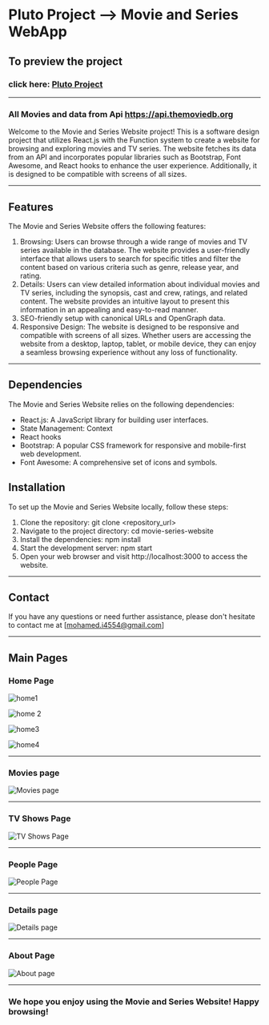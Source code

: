 # Pluto Project --> Movie and Series WebApp

## To preview the project

### click here: [Pluto Project](www.google.com)

---

### All Movies and data from Api https://api.themoviedb.org

Welcome to the Movie and Series Website project! This is a software design project that utilizes React.js with the Function system to create a website for browsing and exploring movies and TV series. The website fetches its data from an API and incorporates popular libraries such as Bootstrap, Font Awesome, and React hooks to enhance the user experience. Additionally, it is designed to be compatible with screens of all sizes.

---

## Features

The Movie and Series Website offers the following features:

1. Browsing: Users can browse through a wide range of movies and TV series available in the database. The website provides a user-friendly interface that allows users to search for specific titles and filter the content based on various criteria such as genre, release year, and rating.
2. Details: Users can view detailed information about individual movies and TV series, including the synopsis, cast and crew, ratings, and related content. The website provides an intuitive layout to present this information in an appealing and easy-to-read manner.
3. SEO-friendly setup with canonical URLs and OpenGraph data.
4. Responsive Design: The website is designed to be responsive and compatible with screens of all sizes. Whether users are accessing the website from a desktop, laptop, tablet, or mobile device, they can enjoy a seamless browsing experience without any loss of functionality.

---

## Dependencies

The Movie and Series Website relies on the following dependencies:

- React.js: A JavaScript library for building user interfaces.
- State Management: Context
- React hooks
- Bootstrap: A popular CSS framework for responsive and mobile-first web development.
- Font Awesome: A comprehensive set of icons and symbols.

## Installation

To set up the Movie and Series Website locally, follow these steps:

1. Clone the repository: git clone <repository_url>
2. Navigate to the project directory: cd movie-series-website
3. Install the dependencies: npm install
4. Start the development server: npm start
5. Open your web browser and visit http://localhost:3000 to access the website.

---

## Contact

If you have any questions or need further assistance, please don't hesitate to contact me at [mohamed.i4554@gmail.com]

---

## Main Pages

### Home Page

<div>

![home1](https://github.com/mohamedismail44/Template-3-Ecommerce-css-html/assets/160850657/58d2bfd1-9bc3-4b1f-b433-0a08ff5a5ae1)

![home 2](https://github.com/mohamedismail44/Template-3-Ecommerce-css-html/assets/160850657/363b654c-b2e2-49f6-84b5-b76f598eccee)

![home3](https://github.com/mohamedismail44/Template-3-Ecommerce-css-html/assets/160850657/14aaccbb-649e-441f-86d1-08dcf6ddd6a7)

![home4](https://github.com/mohamedismail44/Template-3-Ecommerce-css-html/assets/160850657/cac48a85-9a44-4493-9701-72edbd0fd5bd)

</div>

---

### Movies page

![Movies page](https://github.com/mohamedismail44/Template-3-Ecommerce-css-html/assets/160850657/f99ca120-e85b-4922-a3ca-ff5af1c8a117)

---

### TV Shows Page

![TV Shows Page](https://github.com/mohamedismail44/Template-3-Ecommerce-css-html/assets/160850657/74b99e07-4fb4-4ab8-b75c-a8faced24b77)

---

### People Page

![People Page](https://github.com/mohamedismail44/Template-3-Ecommerce-css-html/assets/160850657/a762c21f-bb18-4db2-8f06-5836ccb9377d)

---

### Details page

![Details page](https://github.com/mohamedismail44/Template-3-Ecommerce-css-html/assets/160850657/f4ba5f11-3240-4606-b388-344ab636c7af)

---

### About Page

![About page](https://github.com/mohamedismail44/Template-3-Ecommerce-css-html/assets/160850657/b1364012-3a7d-4aa7-86ba-220bac32b29d)

---

### We hope you enjoy using the Movie and Series Website! Happy browsing!
